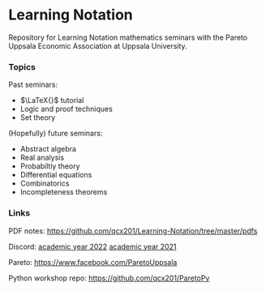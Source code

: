 # Learning Notation
Repository for Learning Notation mathematics seminars with the Pareto Uppsala Economic Association at Uppsala University.

### Topics
Past seminars:
* $\LaTeX{}$ tutorial
* Logic and proof techniques
* Set theory

(Hopefully) future seminars:
* Abstract algebra
* Real analysis
* Probabiltiy theory
* Differential equations
* Combinatorics
* Incompleteness theorems

### Links
PDF notes: https://github.com/qcx201/Learning-Notation/tree/master/pdfs

Discord: [academic year 2022](https://discord.gg/GN32mnXfYK) [academic year 2021](https://discord.gg/kzAKtGvxyQ)

Pareto: https://www.facebook.com/ParetoUppsala

Python workshop repo: https://github.com/qcx201/ParetoPy
